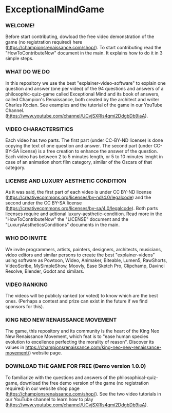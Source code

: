 # ExceptionalMindGame

### WELCOME! 

Before start contributing, dowload the free video demonstration of the game (no registration required) here (https://championsrenaissance.com/shop/). To start contributing read the "HowToContributeNow" document in the main. It explains how to do it in 3 simple steps. 

### WHAT DO WE DO
In this repository we use the best "explainer-video-software" to explain one question and answer (one per video) of the 94 questions and answers of a philosophic-quiz-game called Exceptional Mind and its book of answers, called Champion's Renaissance, both created by the architect and writer Charles Kocian. See examples and the tutorial of the game in our YouTube Channel. (https://www.youtube.com/channel/UCvjSXRls4qmi2DdgbDb9iaA). 

### VIDEO CHARACTERSITICS
Each video has two parts. The first part (under CC-BY-ND license) is done copying the text of one question and answer. The second part (under CC-BY-SA license) is a free creation to enhance the answer of the question. Each video has between 2 to 5 minutes length, or 5 to 10 minutes lenght in case of an animation short film category, similar of the Oscars of that category.

### LICENSE AND LUXURY AESTHETIC CONDITION
As it was said, the first part of each video is under CC BY-ND license (https://creativecommons.org/licenses/by-nd/4.0/legalcode) and the second under the CC BY-SA license (https://creativecommons.org/licenses/by-sa/4.0/legalcode). Both parts licenses require and adtional luxury-aesthetic-condition. Read more in the "HowToContributeNow" the "LICENSE" document and the "LuxuryAestheticsConditions" documents in the main.

### WHO DO INVITE
We invite programmers, artists, painters, designers, architects, musicians, video editors and similar persons to create the best "explainer-videos" using software as Powtoon, Wideo, Animaker, Biteable, Lumen5, RawShorts, VideoScribe, MySimpleShow, Moovly, Ease Sketch Pro, Clipchamp, Davinci Resolve, Blender, Godot and similars.  

### VIDEO RANKING
The videos will be publicly ranked (or voted) to know which are the best ones. (Perhaps a contest and prize can exist in the future if we find sponsors for this). 

### KING NEO NEW RENAISSANCE MOVEMENT
The game, this repository and its community is the heart of the King Neo New Renaissance Movement, which feat is to "ease human species evolution to excellence perfecting the morality of reason". Discover its values in https://championsrenaissance.com/king-neo-new-renaissance-movement/) website page. 

### DOWNLOAD THE GAME FOR FREE (Demo version 1.0.0)
To familiarize with the questions and answers of the philosophical-quiz-game, download the free demo version of the game (no registration required) in our website shop page (https://championsrenaissance.com/shop/). See the two video tutorials in our YouTube channel to learn how to play (https://www.youtube.com/channel/UCvjSXRls4qmi2DdgbDb9iaA). 
